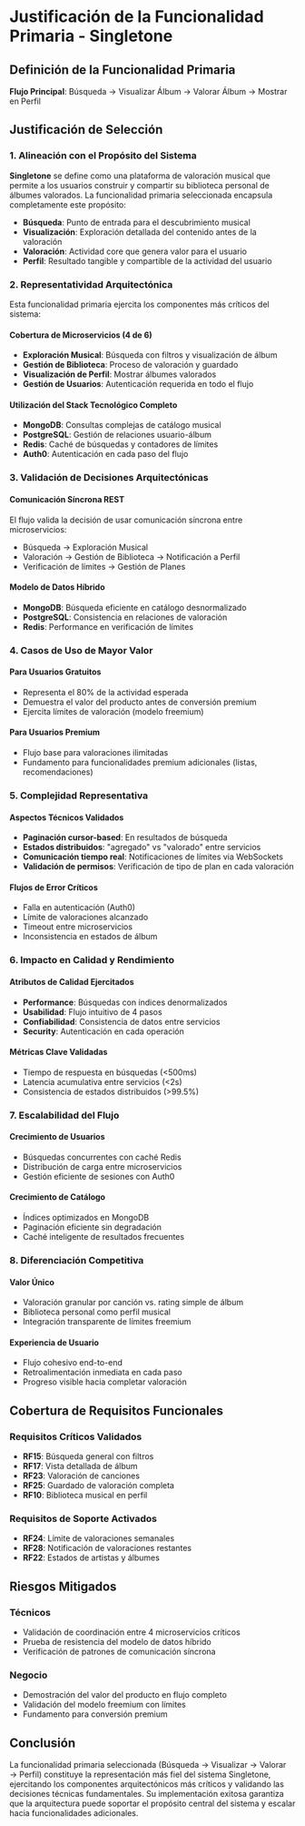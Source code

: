 # Justificación de la Funcionalidad Primaria - Singletone

## Definición de la Funcionalidad Primaria

**Flujo Principal**: Búsqueda → Visualizar Álbum → Valorar Álbum → Mostrar en Perfil

## Justificación de Selección

### 1. Alineación con el Propósito del Sistema

**Singletone** se define como una plataforma de valoración musical que permite a los usuarios construir y compartir su biblioteca personal de álbumes valorados. La funcionalidad primaria seleccionada encapsula completamente este propósito:

- **Búsqueda**: Punto de entrada para el descubrimiento musical
- **Visualización**: Exploración detallada del contenido antes de la valoración
- **Valoración**: Actividad core que genera valor para el usuario
- **Perfil**: Resultado tangible y compartible de la actividad del usuario

### 2. Representatividad Arquitectónica

Esta funcionalidad primaria ejercita los componentes más críticos del sistema:

#### Cobertura de Microservicios (4 de 6)
- **Exploración Musical**: Búsqueda con filtros y visualización de álbum
- **Gestión de Biblioteca**: Proceso de valoración y guardado
- **Visualización de Perfil**: Mostrar álbumes valorados
- **Gestión de Usuarios**: Autenticación requerida en todo el flujo

#### Utilización del Stack Tecnológico Completo
- **MongoDB**: Consultas complejas de catálogo musical
- **PostgreSQL**: Gestión de relaciones usuario-álbum
- **Redis**: Caché de búsquedas y contadores de límites
- **Auth0**: Autenticación en cada paso del flujo

### 3. Validación de Decisiones Arquitectónicas

#### Comunicación Síncrona REST
El flujo valida la decisión de usar comunicación síncrona entre microservicios:
- Búsqueda → Exploración Musical
- Valoración → Gestión de Biblioteca → Notificación a Perfil
- Verificación de límites → Gestión de Planes

#### Modelo de Datos Híbrido
- **MongoDB**: Búsqueda eficiente en catálogo desnormalizado
- **PostgreSQL**: Consistencia en relaciones de valoración
- **Redis**: Performance en verificación de límites

### 4. Casos de Uso de Mayor Valor

#### Para Usuarios Gratuitos
- Representa el 80% de la actividad esperada
- Demuestra el valor del producto antes de conversión premium
- Ejercita límites de valoración (modelo freemium)

#### Para Usuarios Premium
- Flujo base para valoraciones ilimitadas
- Fundamento para funcionalidades premium adicionales (listas, recomendaciones)

### 5. Complejidad Representativa

#### Aspectos Técnicos Validados
- **Paginación cursor-based**: En resultados de búsqueda
- **Estados distribuidos**: "agregado" vs "valorado" entre servicios
- **Comunicación tiempo real**: Notificaciones de límites via WebSockets
- **Validación de permisos**: Verificación de tipo de plan en cada valoración

#### Flujos de Error Críticos
- Falla en autenticación (Auth0)
- Límite de valoraciones alcanzado
- Timeout entre microservicios
- Inconsistencia en estados de álbum

### 6. Impacto en Calidad y Rendimiento

#### Atributos de Calidad Ejercitados
- **Performance**: Búsquedas con índices denormalizados
- **Usabilidad**: Flujo intuitivo de 4 pasos
- **Confiabilidad**: Consistencia de datos entre servicios
- **Security**: Autenticación en cada operación

#### Métricas Clave Validadas
- Tiempo de respuesta en búsquedas (<500ms)
- Latencia acumulativa entre servicios (<2s)
- Consistencia de estados distribuidos (>99.5%)

### 7. Escalabilidad del Flujo

#### Crecimiento de Usuarios
- Búsquedas concurrentes con caché Redis
- Distribución de carga entre microservicios
- Gestión eficiente de sesiones con Auth0

#### Crecimiento de Catálogo
- Índices optimizados en MongoDB
- Paginación eficiente sin degradación
- Caché inteligente de resultados frecuentes

### 8. Diferenciación Competitiva

#### Valor Único
- Valoración granular por canción vs. rating simple de álbum
- Biblioteca personal como perfil musical
- Integración transparente de límites freemium

#### Experiencia de Usuario
- Flujo cohesivo end-to-end
- Retroalimentación inmediata en cada paso
- Progreso visible hacia completar valoración

## Cobertura de Requisitos Funcionales

### Requisitos Críticos Validados
- **RF15**: Búsqueda general con filtros
- **RF17**: Vista detallada de álbum  
- **RF23**: Valoración de canciones
- **RF25**: Guardado de valoración completa
- **RF10**: Biblioteca musical en perfil

### Requisitos de Soporte Activados
- **RF24**: Límite de valoraciones semanales
- **RF28**: Notificación de valoraciones restantes
- **RF22**: Estados de artistas y álbumes

## Riesgos Mitigados

### Técnicos
- Validación de coordinación entre 4 microservicios críticos
- Prueba de resistencia del modelo de datos híbrido
- Verificación de patrones de comunicación síncrona

### Negocio
- Demostración del valor del producto en flujo completo
- Validación del modelo freemium con límites
- Fundamento para conversión premium

## Conclusión

La funcionalidad primaria seleccionada (Búsqueda → Visualizar → Valorar → Perfil) constituye la representación más fiel del sistema Singletone, ejercitando los componentes arquitectónicos más críticos y validando las decisiones técnicas fundamentales. Su implementación exitosa garantiza que la arquitectura puede soportar el propósito central del sistema y escalar hacia funcionalidades adicionales.